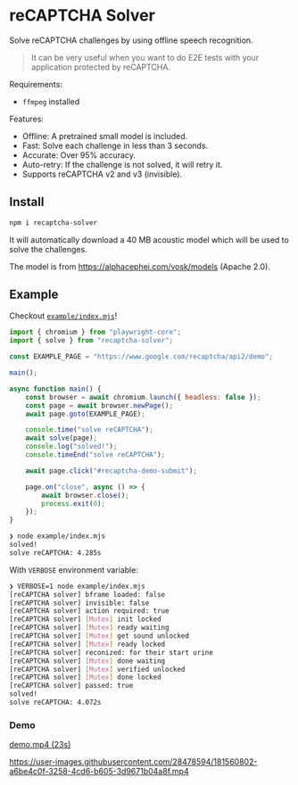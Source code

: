 # reCAPTCHA Solver

Solve reCAPTCHA challenges by using offline speech recognition.

> It can be very useful when you want to do E2E tests with your application protected by reCAPTCHA.

Requirements:

- `ffmpeg` installed

Features:

- Offline: A pretrained small model is included.
- Fast: Solve each challenge in less than 3 seconds.
- Accurate: Over 95% accuracy.
- Auto-retry: If the challenge is not solved, it will retry it.
- Supports reCAPTCHA v2 and v3 (invisible).

## Install

```sh
npm i recaptcha-solver
```

It will automatically download a 40 MB acoustic model which will be used to solve the challenges.

The model is from <https://alphacephei.com/vosk/models> (Apache 2.0).

## Example

Checkout [`example/index.mjs`](example/index.mjs)!

```js
import { chromium } from "playwright-core";
import { solve } from "recaptcha-solver";

const EXAMPLE_PAGE = "https://www.google.com/recaptcha/api2/demo";

main();

async function main() {
    const browser = await chromium.launch({ headless: false });
    const page = await browser.newPage();
    await page.goto(EXAMPLE_PAGE);

    console.time("solve reCAPTCHA");
    await solve(page);
    console.log("solved!");
    console.timeEnd("solve reCAPTCHA");

    await page.click("#recaptcha-demo-submit");

    page.on("close", async () => {
        await browser.close();
        process.exit(0);
    });
}
```

```sh
❯ node example/index.mjs
solved!
solve reCAPTCHA: 4.285s
```

With `VERBOSE` environment variable:

```sh
❯ VERBOSE=1 node example/index.mjs
[reCAPTCHA solver] bframe loaded: false
[reCAPTCHA solver] invisible: false
[reCAPTCHA solver] action required: true
[reCAPTCHA solver] [Mutex] init locked
[reCAPTCHA solver] [Mutex] ready waiting
[reCAPTCHA solver] [Mutex] get sound unlocked
[reCAPTCHA solver] [Mutex] ready locked
[reCAPTCHA solver] reconized: for their start urine
[reCAPTCHA solver] [Mutex] done waiting
[reCAPTCHA solver] [Mutex] verified unlocked
[reCAPTCHA solver] [Mutex] done locked
[reCAPTCHA solver] passed: true
solved!
solve reCAPTCHA: 4.072s
```

### Demo

[demo.mp4 (23s)](example/demo.mp4)

https://user-images.githubusercontent.com/28478594/181560802-a6be4c0f-3258-4cd6-b605-3d9671b04a8f.mp4
